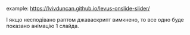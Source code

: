 example: https://lvivduncan.github.io/levus-onslide-slider/

І якщо несподівано раптом джаваскрипт вимкнено, то все одно буде показано анімацію 1 слайда.